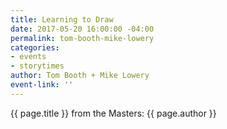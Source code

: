 ```yaml
---
title: Learning to Draw
date: 2017-05-20 16:00:00 -04:00
permalink: tom-booth-mike-lowery
categories:
- events
- storytimes
author: Tom Booth + Mike Lowery
event-link: ''
---
```


{{ page.title }} from the Masters: {{ page.author }}
